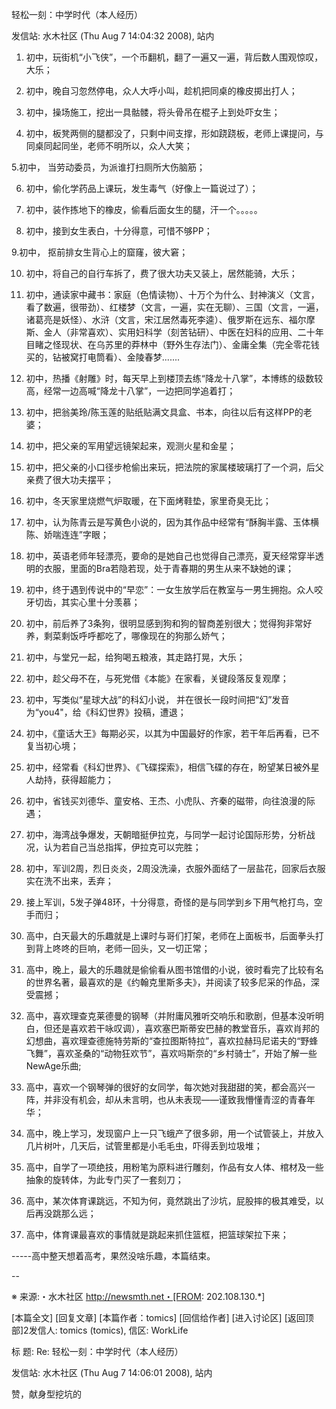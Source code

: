 轻松一刻：中学时代（本人经历）

发信站: 水木社区 (Thu Aug  7 14:04:32 2008), 站内



1. 初中，玩街机“小飞侠”，一个币翻机，翻了一遍又一遍，背后数人围观惊叹，大乐； 



2. 初中，晚自习忽然停电，众人大呼小叫，趁机把同桌的橡皮掷出打人； 



3. 初中，操场施工，挖出一具骷髅，将头骨吊在棍子上到处吓女生； 



4. 初中，板凳两侧的腿都没了，只剩中间支撑，形如跷跷板，老师上课提问，与同桌同起同坐，老师不明所以，众人大笑； 



5.初中， 当劳动委员，为派谁打扫厕所大伤脑筋； 



6. 初中，偷化学药品上课玩，发生毒气（好像上一篇说过了）； 



7. 初中，装作拣地下的橡皮，偷看后面女生的腿，汗一个。。。。。 



8. 初中，接到女生表白，十分得意，可惜不够PP； 



9.初中， 抠前排女生背心上的窟窿，彼大窘； 



10. 初中，将自己的自行车拆了，费了很大功夫又装上，居然能骑，大乐； 



11. 初中，通读家中藏书：家庭（色情读物）、十万个为什么、封神演义（文言，看了数遍，很带劲）、红楼梦（文言，一遍，实在无聊）、三国（文言，一遍，诸葛亮是妖怪）、水浒（文言，宋江居然毒死李逵）、俄罗斯在远东、福尔摩斯、金人（非常喜欢）、实用妇科学（刻苦钻研）、中医在妇科的应用、二十年目睹之怪现状、在乌苏里的莽林中（野外生存法门）、金庸全集（完全零花钱买的，钻被窝打电筒看）、金陵春梦....... 



12. 初中，热播《射雕》时，每天早上到楼顶去练“降龙十八掌”，本博练的级数较高，经常一边高喊“降龙十八掌”，一边把同学追着打； 



13. 初中，把翁美玲/陈玉莲的贴纸贴满文具盒、书本，向往以后有这样PP的老婆； 



14. 初中，把父亲的军用望远镜架起来，观测火星和金星； 



15. 初中，把父亲的小口径步枪偷出来玩，把法院的家属楼玻璃打了一个洞，后父亲费了很大功夫摆平； 



16. 初中，冬天家里烧燃气炉取暖，在下面烤鞋垫，家里奇臭无比； 



17. 初中，认为陈青云是写黄色小说的，因为其作品中经常有“酥胸半露、玉体横陈、娇喘连连”字眼； 



18. 初中，英语老师年轻漂亮，要命的是她自己也觉得自己漂亮，夏天经常穿半透明的衣服，里面的Bra若隐若现，处于青春期的男生从来不缺她的课； 



19. 初中，终于遇到传说中的“早恋”：一女生放学后在教室与一男生拥抱。众人咬牙切齿，其实心里十分羡慕； 



20. 初中，前后养了3条狗，很明显感到狗和狗的智商差别很大；觉得狗非常好养，剩菜剩饭呼呼都吃了，哪像现在的狗那么娇气； 



21. 初中，与堂兄一起，给狗喝五粮液，其走路打晃，大乐； 



22. 初中，趁父母不在，与死党借《本能》在家看，关键段落反复观摩； 



23. 初中，写类似“星球大战”的科幻小说， 并在很长一段时间把“幻”发音为“you4"，给《科幻世界》投稿，遭退； 



24. 初中，《童话大王》每期必买，以其为中国最好的作家，若干年后再看，已不复当初心境； 



25. 初中，经常看《科幻世界》、《飞碟探索》，相信飞碟的存在，盼望某日被外星人劫持，获得超能力； 



26. 初中，省钱买刘德华、童安格、王杰、小虎队、齐秦的磁带，向往浪漫的际遇； 



27. 初中，海湾战争爆发，天朝暗挺伊拉克，与同学一起讨论国际形势，分析战况，认为若自己当总指挥，伊拉克可以完胜； 



28. 初中，军训2周，烈日炎炎，2周没洗澡，衣服外面结了一层盐花，回家后衣服实在洗不出来，丢弃； 



29. 接上军训，5发子弹48环，十分得意，奇怪的是与同学到乡下用气枪打鸟，空手而归； 



30. 高中，白天最大的乐趣就是上课时与哥们打架，老师在上面板书，后面拳头打到背上咚咚的巨响，老师一回头，又一切正常； 



31. 高中，晚上，最大的乐趣就是偷偷看从图书馆借的小说，彼时看完了比较有名的世界名著，最喜欢的是《约翰克里斯多夫》，并阅读了较多尼采的作品，深受震撼； 



32. 高中，喜欢理查克莱德曼的钢琴（并附庸风雅听交响乐和歌剧，但基本没听明白，但还是喜欢若干咏叹调），喜欢塞巴斯蒂安巴赫的教堂音乐，喜欢肖邦的幻想曲，喜欢理查德施特劳斯的“查拉图斯特拉”，喜欢拉赫玛尼诺夫的“野蜂飞舞”，喜欢圣桑的“动物狂欢节”，喜欢吗斯奈的“乡村骑士”，开始了解一些NewAge乐曲; 



33. 高中，喜欢一个钢琴弹的很好的女同学，每次她对我甜甜的笑，都会高兴一阵，并非没有机会，却从未言明，也从未表现――谨致我懵懂青涩的青春年华； 



34. 高中，晚上学习，发现窗户上一只飞蛾产了很多卵，用一个试管装上，并放入几片树叶，几天后，试管里都是小毛毛虫，吓得丢到垃圾堆； 



35. 高中，自学了一项绝技，用粉笔为原料进行雕刻，作品有女人体、棺材及一些抽象的旋转体，为此专门买了一套刻刀； 



36. 高中，某次体育课跳远，不知为何，竟然跳出了沙坑，屁股摔的极其难受，以后再没跳那么远； 



37. 高中，体育课最喜欢的事情就是跳起来抓住篮框，把篮球架拉下来； 



-----高中整天想着高考，果然没啥乐趣，本篇结束。



--



※ 来源:・水木社区 http://newsmth.net・[FROM: 202.108.130.*]



[本篇全文] [回复文章] [本篇作者：tomics] [回信给作者] [进入讨论区] [返回顶部]2发信人: tomics (tomics), 信区: WorkLife

标  题: Re: 轻松一刻：中学时代（本人经历）

发信站: 水木社区 (Thu Aug  7 14:06:01 2008), 站内



赞，献身型挖坑的

